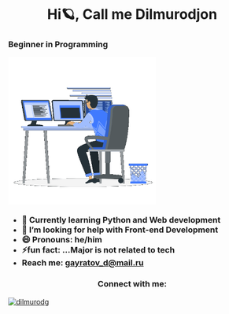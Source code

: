 <h1 align="center">Hi🪐, Call me Dilmurodjon</h1>
<h3 align="left">Beginner in Programming

<p><img aling="center" alt="gif" src="https://github.com/dilmurodg/dilmurodg/blob/main/coding-boy.gif" width="300" height="300" /></p>
 
  
 - 📖 Currently learning **Python** and **Web development**
 - 🤔 I’m looking for help with Front-end Development
 - 😄 Pronouns: he/him
 - ⚡fun fact: ...Major is not related to tech
 - Reach me: **gayratov_d@mail.ru** 

<h3 align="center">Connect with me:</h3>
<p align="left">
<a href="https://linkedin.com/in/dilmurodjon-gayratov" target="blank"><img align="center" src="https://raw.githubusercontent.com/rahuldkjain/github-profile-readme-generator/master/src/images/icons/Social/linked-in-alt.svg" alt="dilmurodg" height="30" width="40" /></a>
